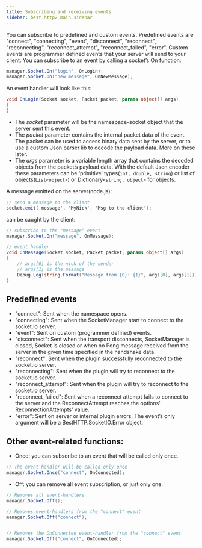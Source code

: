 ```yaml
---
title: Subscribing and receiving events
sidebar: best_http2_main_sidebar
---
```


You can subscribe to predefined and custom events. Predefined events are "connect", "connecting", "event", "disconnect", "reconnect", "reconnecting", "reconnect_attempt", "reconnect_failed", "error". Custom events are programmer defined events that your server will send to your client. You can subscribe to an event by calling a socket’s On function:

```csharp
manager.Socket.On("login", OnLogin);
manager.Socket.On("new message", OnNewMessage);
```

An event handler will look like this:

```csharp
void OnLogin(Socket socket, Packet packet, params object[] args)
{
}
```


- The *socket* parameter will be the namespace-socket object that the server sent this event.
- The *packet* parameter contains the internal packet data of the event. The packet can be used to access binary data sent by the server, or to use a custom Json parser lib to decode the payload data. More on these later.
- The *args* parameter is a variable length array that contains the decoded objects from the packet’s payload data. With the default Json encoder these parameters can be ‘primitive’ types(`int, double, string`) or list of objects(`List<object>`) or Dictionary`<string, object>` for objects.

A message emitted on the server(node.js):

```csharp
// send a message to the client
socket.emit('message', 'MyNick', 'Msg to the client');
```

can be caught by the client:

```csharp
// subscribe to the "message" event
manager.Socket.On("message", OnMessage);

// event handler
void OnMessage(Socket socket, Packet packet, params object[] args)
{
	// args[0] is the nick of the sender
	// args[1] is the message
	Debug.Log(string.Format("Message from {0}: {1}", args[0], args[1]));
}
```

## Predefined events

- "connect": Sent when the namespace opens.
- "connecting": Sent when the SocketManager start to connect to the socket.io server.
- "event": Sent on custom (programmer defined) events.
- "disconnect": Sent when the transport disconnects, SocketManager is closed, Socket is closed or when no Pong message received from the server in the given time specified in the handshake data.
- "reconnect": Sent when the plugin successfully reconnected to the socket.io server.
- "reconnecting": Sent when the plugin will try to reconnect to the socket.io server.
- "reconnect_attempt": Sent when the plugin will try to reconnect to the socket.io server.
- "reconnect_failed": Sent when a reconnect attempt fails to connect to the server and the ReconnectAttempt reaches the options’ ReconnectionAttempts’ value.
- "error": Sent on server or internal plugin errors. The event’s only argument will be a BestHTTP.SocketIO.Error object.

## Other event-related functions:

- Once: you can subscribe to an event that will be called only once.

```csharp
// The event handler will be called only once
manager.Socket.Once("connect", OnConnected);
```

- Off: you can remove all event subscription, or just only one.

```csharp
// Removes all event-handlers
manager.Socket.Off();

// Removes event-handlers from the "connect" event
manager.Socket.Off("connect");


// Removes the OnConnected event-handler from the "connect" event
manager.Socket.Off("connect", OnConnected);
```